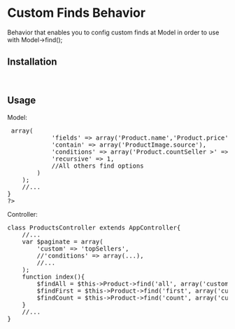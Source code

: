 # Custom Finds Behavior

Behavior that enables you to config custom finds at Model in order to use with Model->find();

## Installation
<pre>
<?php 
class Model extends AppModel{
	//...
	var $actsAs = array('CustomFinds.CustomFinds');
	//...
}
?>
</pre>

## Usage
Model:
<pre>
<?php 
class Product extends AppModel{
	//...
	var $actsAs = array('CustomFinds.CustomFinds');

	var $customFinds = array(
		'topSellers' => array(
			'fields' => array('Product.name','Product.price', ...),
			'contain' => array('ProductImage.source'),
			'conditions' => array('Product.countSeller >' => 20, 'Product.is_active' => 1),
			'recursive' => 1,
			//All others find options
		)
	);
	//...
}
?>
</pre>
Controller:
<pre>
class ProductsController extends AppController{
	//...
	var $paginate = array(
		'custom' => 'topSellers',
		//'conditions' => array(...),
		//...
	);
	function index(){
		$findAll = $this->Product->find('all', array('custom' => 'topSellers', 'conditions' => array('Product.category_id' => 2)));
		$findFirst = $this->Product->find('first', array('custom' => 'topSellers'));
		$findCount = $this->Product->find('count', array('custom' => 'topSellers'));
	}
	//...
} 
</pre>

